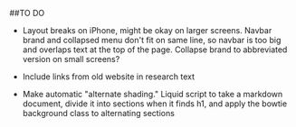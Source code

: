 ##TO DO

- Layout breaks on iPhone, might be okay on larger screens. Navbar brand and collapsed menu don't fit on same line, so navbar is too big and overlaps text at the top of the page. Collapse brand to abbreviated version on small screens?

- Include links from old website in research text

- Make automatic "alternate shading." Liquid script to take a markdown document, divide it into sections when it finds h1, and apply the bowtie background class to alternating sections



